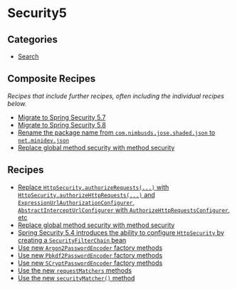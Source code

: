 # Security5

## Categories

* [Search](/reference/recipes/java/spring/security5/search)

## Composite Recipes

_Recipes that include further recipes, often including the individual recipes below._

* [Migrate to Spring Security 5.7](./upgradespringsecurity_5_7.md)
* [Migrate to Spring Security 5.8](./upgradespringsecurity_5_8.md)
* [Rename the package name from `com.nimbusds.jose.shaded.json` to `net.minidev.json`](./renamenimbusdsjsonobjectpackagename.md)
* [Replace global method security with method security](./replaceglobalmethodsecuritywithmethodsecurityxml.md)

## Recipes

* [Replace `HttpSecurity.authorizeRequests(...)` with `HttpSecurity.authorizeHttpRequests(...)` and `ExpressionUrlAuthorizationConfigurer`, `AbstractInterceptUrlConfigurer` with `AuthorizeHttpRequestsConfigurer`, etc](./authorizehttprequests.md)
* [Replace global method security with method security](./replaceglobalmethodsecuritywithmethodsecurity.md)
* [Spring Security 5.4 introduces the ability to configure `HttpSecurity` by creating a `SecurityFilterChain` bean](./websecurityconfigureradapter.md)
* [Use new `Argon2PasswordEncoder` factory methods](./updateargon2passwordencoder.md)
* [Use new `Pbkdf2PasswordEncoder` factory methods](./updatepbkdf2passwordencoder.md)
* [Use new `SCryptPasswordEncoder` factory methods](./updatescryptpasswordencoder.md)
* [Use the new `requestMatchers` methods](./usenewrequestmatchers.md)
* [Use the new `securityMatcher()` method](./usenewsecuritymatchers.md)


